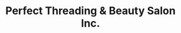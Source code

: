 ---
title: "Perfect Threading & Beauty Salon Inc."
url: /toronto/perfect-threading-und-beauty-salon-inc/
shop: Friseur
---
